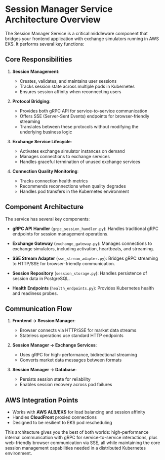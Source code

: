 # Session Manager Service Architecture Overview

The Session Manager Service is a critical middleware component that bridges your frontend application with exchange simulators running in AWS EKS. It performs several key functions:

## Core Responsibilities

1. **Session Management**: 
   - Creates, validates, and maintains user sessions
   - Tracks session state across multiple pods in Kubernetes
   - Ensures session affinity when reconnecting users

2. **Protocol Bridging**:
   - Provides both gRPC API for service-to-service communication
   - Offers SSE (Server-Sent Events) endpoints for browser-friendly streaming
   - Translates between these protocols without modifying the underlying business logic

3. **Exchange Service Lifecycle**:
   - Activates exchange simulator instances on demand
   - Manages connections to exchange services
   - Handles graceful termination of unused exchange services

4. **Connection Quality Monitoring**:
   - Tracks connection health metrics
   - Recommends reconnections when quality degrades
   - Handles pod transfers in the Kubernetes environment

## Component Architecture

The service has several key components:

- **gRPC API Handler** (`grpc_session_handler.py`): Handles traditional gRPC endpoints for session management operations.

- **Exchange Gateway** (`exchange_gateway.py`): Manages connections to exchange simulators, including activation, heartbeats, and streaming.

- **SSE Stream Adapter** (`sse_stream_adapter.py`): Bridges gRPC streaming to HTTP/SSE for browser-friendly communication.

- **Session Repository** (`session_storage.py`): Handles persistence of session data in PostgreSQL.

- **Health Endpoints** (`health_endpoints.py`): Provides Kubernetes health and readiness probes.

## Communication Flow

1. **Frontend → Session Manager**: 
   - Browser connects via HTTP/SSE for market data streams
   - Stateless operations use standard HTTP endpoints

2. **Session Manager → Exchange Services**:
   - Uses gRPC for high-performance, bidirectional streaming
   - Converts market data messages between formats

3. **Session Manager → Database**:
   - Persists session state for reliability
   - Enables session recovery across pod failures

## AWS Integration Points

- Works with **AWS ALB/EKS** for load balancing and session affinity
- Handles **CloudFront** proxied connections
- Designed to be resilient to EKS pod rescheduling

This architecture gives you the best of both worlds: high-performance internal communication with gRPC for service-to-service interactions, plus web-friendly browser communication via SSE, all while maintaining the core session management capabilities needed in a distributed Kubernetes environment.